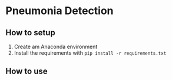 # Pneumonia Detection

## How to setup

1. Create am Anaconda environment
2. Install the requirements with `pip install -r requirements.txt`


## How to use